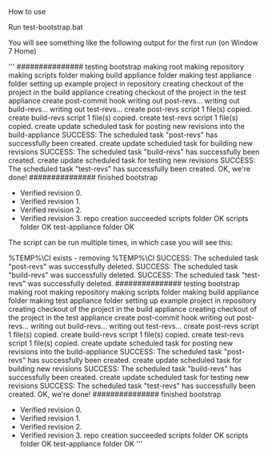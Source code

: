 How to use 

Run test-bootstrap.bat

You will see something like the following output for the first run (on Window 7 Home)

'''
############### testing bootstrap
making root
making repository
making scripts folder
making build appliance folder
making test appliance folder
setting up example project in repository
creating checkout of the project in the build appliance
creating checkout of the project in the test appliance
create post-commit hook
writing out post-revs...
writing out build-revs...
writing out test-revs...
create post-revs script
        1 file(s) copied.
create build-revs script
        1 file(s) copied.
create test-revs script
        1 file(s) copied.
create update scheduled task for posting new revisions into the build-appliance
SUCCESS: The scheduled task "post-revs" has successfully been created.
create update scheduled task for building new revisions
SUCCESS: The scheduled task "build-revs" has successfully been created.
create update scheduled task for testing new revisions
SUCCESS: The scheduled task "test-revs" has successfully been created.
 OK, we're done!
############### finished bootstrap
* Verified revision 0.
* Verified revision 1.
* Verified revision 2.
* Verified revision 3.
repo creation succeeded
scripts folder OK
scripts folder OK
test-appliance folder OK


The script can be run multiple times, in which case you will see this:

%TEMP%\CI exists - removing %TEMP%\CI
SUCCESS: The scheduled task "post-revs" was successfully deleted.
SUCCESS: The scheduled task "build-revs" was successfully deleted.
SUCCESS: The scheduled task "test-revs" was successfully deleted.
############### testing bootstrap
making root
making repository
making scripts folder
making build appliance folder
making test appliance folder
setting up example project in repository
creating checkout of the project in the build appliance
creating checkout of the project in the test appliance
create post-commit hook
writing out post-revs...
writing out build-revs...
writing out test-revs...
create post-revs script
        1 file(s) copied.
create build-revs script
        1 file(s) copied.
create test-revs script
        1 file(s) copied.
create update scheduled task for posting new revisions into the build-appliance
SUCCESS: The scheduled task "post-revs" has successfully been created.
create update scheduled task for building new revisions
SUCCESS: The scheduled task "build-revs" has successfully been created.
create update scheduled task for testing new revisions
SUCCESS: The scheduled task "test-revs" has successfully been created.
 OK, we're done!
############### finished bootstrap
* Verified revision 0.
* Verified revision 1.
* Verified revision 2.
* Verified revision 3.
repo creation succeeded
scripts folder OK
scripts folder OK
test-appliance folder OK
'''